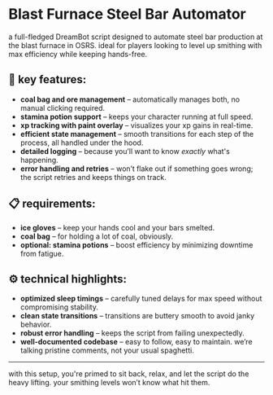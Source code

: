 # Blast Furnace Steel Bar Automator

a full-fledged DreamBot script designed to automate steel bar production at the blast furnace in OSRS. ideal for players looking to level up smithing with max efficiency while keeping hands-free.

## 🔑 key features:

- **coal bag and ore management** – automatically manages both, no manual clicking required.
- **stamina potion support** – keeps your character running at full speed.
- **xp tracking with paint overlay** – visualizes your xp gains in real-time.
- **efficient state management** – smooth transitions for each step of the process, all handled under the hood.
- **detailed logging** – because you’ll want to know *exactly* what's happening.
- **error handling and retries** – won’t flake out if something goes wrong; the script retries and keeps things on track.

## 📋 requirements:

- **ice gloves** – keep your hands cool and your bars smelted.
- **coal bag** – for holding a lot of coal, obviously.
- **optional: stamina potions** – boost efficiency by minimizing downtime from fatigue.

## ⚙️ technical highlights:

- **optimized sleep timings** – carefully tuned delays for max speed without compromising stability.
- **clean state transitions** – transitions are buttery smooth to avoid janky behavior.
- **robust error handling** – keeps the script from failing unexpectedly.
- **well-documented codebase** – easy to follow, easy to maintain. we’re talking pristine comments, not your usual spaghetti.

---

with this setup, you're primed to sit back, relax, and let the script do the heavy lifting. your smithing levels won’t know what hit them.
